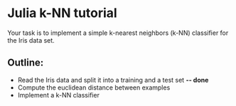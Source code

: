 # Julia k-NN tutorial

Your task is to implement a simple k-nearest neighbors (k-NN) classifier for the Iris data set.

## Outline:

- Read the Iris data and split it into a training and a test set **-- done**
- Compute the euclidean distance between examples
- Implement a k-NN classifier

